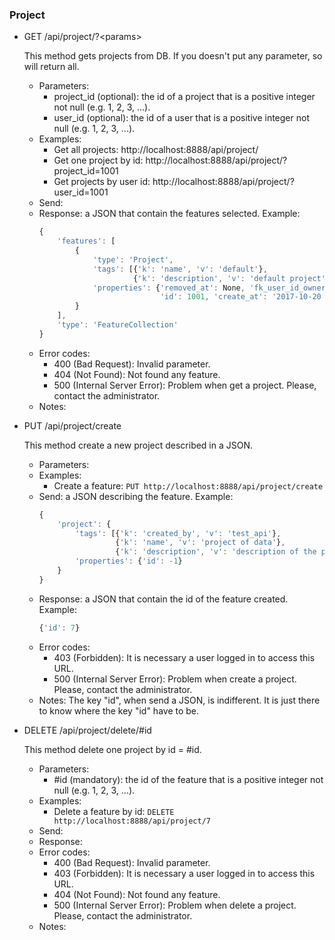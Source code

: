 ### Project

- GET /api/project/?\<params>

    This method gets projects from DB. If you doesn't put any parameter, so will return all.
    - Parameters:
        - project_id (optional): the id of a project that is a positive integer not null (e.g. 1, 2, 3, ...).
        - user_id (optional): the id of a user that is a positive integer not null (e.g. 1, 2, 3, ...).
    - Examples:
         - Get all projects: http://localhost:8888/api/project/
         - Get one project by id: http://localhost:8888/api/project/?project_id=1001
         - Get projects by user id: http://localhost:8888/api/project/?user_id=1001
    - Send:
    - Response: a JSON that contain the features selected. Example:
        ```javascript
        {
            'features': [
                {
                    'type': 'Project',
                    'tags': [{'k': 'name', 'v': 'default'},
                             {'k': 'description', 'v': 'default project'}],
                    'properties': {'removed_at': None, 'fk_user_id_owner': 1001,
                                   'id': 1001, 'create_at': '2017-10-20 00:00:00'}
                }
            ],
            'type': 'FeatureCollection'
        }
        ```
    - Error codes:
        - 400 (Bad Request): Invalid parameter.
        - 404 (Not Found): Not found any feature.
        - 500 (Internal Server Error): Problem when get a project. Please, contact the administrator.
    - Notes:

- PUT /api/project/create

    This method create a new project described in a JSON.
    - Parameters:
    - Examples:
         - Create a feature: ```PUT http://localhost:8888/api/project/create```
    - Send: a JSON describing the feature. Example:
        ```javascript
        {
            'project': {
                'tags': [{'k': 'created_by', 'v': 'test_api'},
                         {'k': 'name', 'v': 'project of data'},
                         {'k': 'description', 'v': 'description of the project'}],
                'properties': {'id': -1}
            }
        }
        ```
    - Response: a JSON that contain the id of the feature created. Example:
        ```javascript
        {'id': 7}
        ```
    - Error codes:
        - 403 (Forbidden): It is necessary a user logged in to access this URL.
        - 500 (Internal Server Error): Problem when create a project. Please, contact the administrator.
    - Notes: The key "id", when send a JSON, is indifferent. It is just there to know where the key "id" have to be.

<!-- - PUT /api/project/update -->

- DELETE /api/project/delete/#id

    This method delete one project by id = #id.
    - Parameters:
        - #id (mandatory): the id of the feature that is a positive integer not null (e.g. 1, 2, 3, ...).
    - Examples:
         - Delete a feature by id: ```DELETE http://localhost:8888/api/project/7```
    - Send:
    - Response:
    - Error codes:
        - 400 (Bad Request): Invalid parameter.
        - 403 (Forbidden): It is necessary a user logged in to access this URL.
        - 404 (Not Found): Not found any feature.
        - 500 (Internal Server Error): Problem when delete a project. Please, contact the administrator.
    - Notes:
